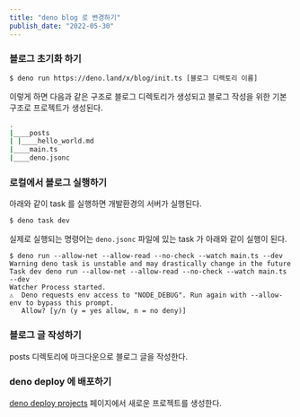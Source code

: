 ```yaml
---
title: "deno blog 로 변경하기"
publish_date: "2022-05-30"
---
```


### 블로그 초기화 하기

``` bash
$ deno run https://deno.land/x/blog/init.ts [블로그 디렉토리 이름]
```

이렇게 하면 다음과 같은 구조로 블로그 디렉토리가 생성되고 블로그 작성을 위한 기본 구조로 프로젝트가 생성된다.

``` bash
.
|____posts
| |____hello_world.md
|____main.ts
|____deno.jsonc
```

### 로컬에서 블로그 실행하기

아래와 같이 task 를 실행하면 개발환경의 서버가 실행된다.

``` bash
$ deno task dev
```

실제로 실행되는 명령어는 `deno.jsonc` 파일에 있는 task 가 아래와 같이 실행이 된다.
```
$ deno run --allow-net --allow-read --no-check --watch main.ts --dev
Warning deno task is unstable and may drastically change in the future
Task dev deno run --allow-net --allow-read --no-check --watch main.ts --dev
Watcher Process started.
⚠️  ️Deno requests env access to "NODE_DEBUG". Run again with --allow-env to bypass this prompt.
   Allow? [y/n (y = yes allow, n = no deny)]
```

### 블로그 글 작성하기

posts 디렉토리에 마크다운으로 블로그 글을 작성한다.

### deno deploy 에 배포하기



[deno deploy projects](https://dash.deno.com/projects) 페이지에서 새로운 프로젝트를 생성한다.